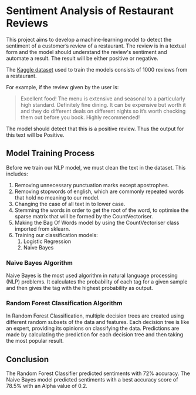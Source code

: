 # Sentiment Analysis of Restaurant Reviews
This project aims to develop a machine-learning model to detect the sentiment of a customer’s review of a restaurant. The review is in a textual form and the model should understand the review's sentiment and automate a result. The result will be either positive or negative.

The [Kaggle dataset](https://www.kaggle.com/datasets/d4rklucif3r/restaurant-reviews) used to train the models consists of 1000 reviews from a restaurant.

For example, if the review given by the user is:

>Excellent food! The menu is extensive and seasonal to a particularly high standard. Definitely fine dining. It can be expensive but worth it and they do different deals on different nights so it’s worth checking them out before you book. Highly recommended!

The model should detect that this is a positive review. Thus the output for this text will be Positive.

## Model Training Process
Before we train our NLP model, we must clean the text in the dataset. This includes:
1. Removing unnecessary punctuation marks except apostrophes.
2. Removing stopwords of english, which are commonly repeated words that hold no meaning to our model.
3. Changing the case of all text in to lower case.
4. Stemming the words in order to get the root of the word, to optimise the sparse matrix that will be formed by the CountVectoriser.
5. Making the Bag Of Words model by using the CountVectoriser class imported from sklearn.
6. Training our classification models:
	1. Logistic Regression
	2. Naive Bayes

### Naive Bayes Algorithm
Naive Bayes is the most used algorithm in natural language processing (NLP) problems. It calculates the probability of each tag for a given sample and then gives the tag with the highest probability as output.

### Random Forest Classification Algorithm
In Random Forest Classification, multiple decision trees are created using different random subsets of the data and features. Each decision tree is like an expert, providing its opinions on classifying the data. Predictions are made by calculating the prediction for each decision tree and then taking the most popular result.

## Conclusion
The Random Forest Classifier predicted sentiments with 72% accuracy.
The Naive Bayes model predicted sentiments with a best accuracy score of 78.5% with an Alpha value of 0.2.